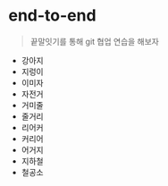 # end-to-end

> 끝말잇기를 통해 git 협업 연습을 해보자

- 강아지
- 지렁이
- 이미자
- 자전거
- 거미줄
- 줄거리
- 리어커
- 커리어
- 어거지
- 지하철
- 철공소
